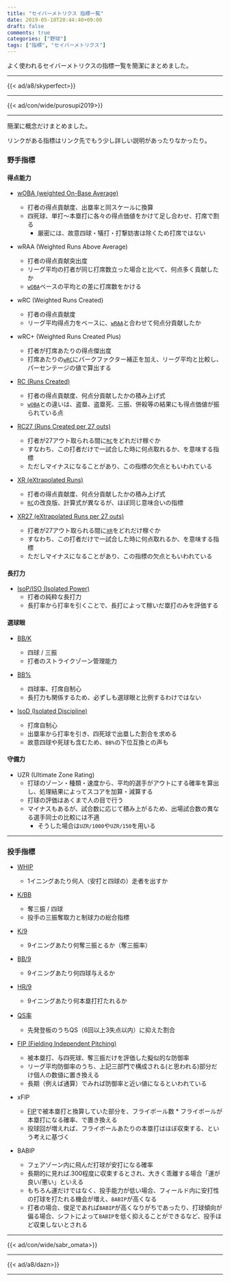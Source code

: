 ```yaml
---
title: "セイバーメトリクス 指標一覧"
date: 2019-05-10T20:44:40+09:00
draft: false
comments: true
categories: ["野球"]
tags: ["指標", "セイバーメトリクス"]
---
```


よく使われるセイバーメトリクスの指標一覧を簡潔にまとめました。

<!--more-->

---

{{< ad/a8/skyperfect>}}

---

{{< ad/con/wide/purosupi2019>}}

---

簡潔に概念だけまとめました。

リンクがある指標はリンク先でもう少し詳しい説明があったりなかったり。

### 野手指標

#### 得点能力

- [wOBA (weighted On-Base Average)](https://www.ted027.com/post/sabr-2#woba-weighted-on-base-average)
  - 打者の得点貢献度、出塁率と同スケールに換算
  - 四死球、単打〜本塁打に各々の得点価値をかけて足し合わせ、打席で割る
    - 厳密には、故意四球・犠打・打撃妨害は除くため打席ではない

- wRAA (Weighted Runs Above Average)
  - 打者の得点貢献突出度
  - リーグ平均の打者が同じ打席数立った場合と比べて、何点多く貢献したか
  - [`wOBA`](#woba-weighted-on-base-average)ベースの平均との差に打席数をかける

- wRC (Weighted Runs Created)
  - 打者の得点貢献度
  - リーグ平均得点力をベースに、[`wRAA`](#wraa-weighted-runs-above-average)と合わせて何点分貢献したか

- wRC+ (Weighted Runs Created Plus)
  - 打者が打席あたりの得点傑出度
  - 打席あたりの[`wRC`](#wrc-weighted-runs-created)にパークファクター補正を加え、リーグ平均と比較し、パーセンテージの値で算出する

- [RC (Runs Created)](https://www.ted027.com/post/sabr-5#rc-runs-created)
  - 打者の得点貢献度、何点分貢献したかの積み上げ式
  - [`wOBA`](#woba-weighted-on-base-average)との違いは、盗塁、盗塁死、三振、併殺等の結果にも得点価値が振られている点

- [RC27 (Runs Created per 27 outs)](https://www.ted027.com/post/sabr-5#rc27-runs-created-per-27-outs)
  - 打者が27アウト取られる間に[`RC`](#rc-runs-created)をどれだけ稼ぐか
  - すなわち、この打者だけで一試合した時に何点取れるか、を意味する指標
  - ただしマイナスになることがあり、この指標の欠点ともいわれている

- [XR (eXtrapolated Runs)](https://www.ted027.com/post/sabr-5#xr-extrapolated-runs)
  - 打者の得点貢献度、何点分貢献したかの積み上げ式
  - [`RC`](#rc-runs-created)の改良版、計算式が異なるが、ほぼ同じ意味合いの指標

- [XR27 (eXtrapolated Runs per 27 outs)](https://www.ted027.com/post/sabr-5#xr-extrapolated-runs-per-27-outs)
  - 打者が27アウト取られる間に[`XR`](#xr-extrapolated-runs)をどれだけ稼ぐか
  - すなわち、この打者だけで一試合した時に何点取れるか、を意味する指標
  - ただしマイナスになることがあり、この指標の欠点ともいわれている

#### 長打力

- [IsoP/ISO (Isolated Power)](https://www.ted027.com/post/sabr-3#isop-iso-isolated-power)
  - 打者の純粋な長打力
  - 長打率から打率を引くことで、長打によって稼いだ塁打のみを評価する

#### 選球眼

- [BB/K](https://www.ted027.com/post/sabr-4#bb-k)
  - 四球 / 三振
  - 打者のストライクゾーン管理能力

- [BB%](https://www.ted027.com/post/sabr-4#bb%-walk-rate)
  - 四球率、打席自制心
  - 長打力も関係するため、必ずしも選球眼と比例するわけではない

- [IsoD (Isolated Discipline)](https://www.ted027.com/post/sabr-4#bb%-walk-rate)
  - 打席自制心
  - 出塁率から打率を引き、四死球で出塁した割合を求める
  - 故意四球や死球も含むため、`BB%`の下位互換との声も

#### 守備力

- UZR (Ultimate Zone Rating)
  - 打球のゾーン・種類・速度から、平均的選手がアウトにする確率を算出し、処理結果によってスコアを加算・減算する
  - 打球の評価はあくまで人の目で行う
  - マイナスもあるが、試合数に応じて積み上がるため、出場試合数の異なる選手同士の比較には不適
    - そうした場合は`UZR/1000`や`UZR/150`を用いる

---

### 投手指標

- [WHIP](https://www.ted027.com/post/sabr-1#whip)
  - 1イニングあたり何人（安打と四球の）走者を出すか

- [K/BB](https://www.ted027.com/post/sabr-1#k-bb)
  - 奪三振 / 四球
  - 投手の三振奪取力と制球力の総合指標

- [K/9](https://www.ted027.com/post/sabr-1#k-9)
  - 9イニングあたり何奪三振とるか（奪三振率）

- [BB/9](https://www.ted027.com/post/sabr-1#bb-9)
  - 9イニングあたり何四球与えるか

- [HR/9](https://www.ted027.com/post/sabr-1#hr-9)
  - 9イニングあたり何本塁打打たれるか

- [QS率](https://www.ted027.com/post/sabr-1#qs率)
  - 先発登板のうちQS（6回以上3失点以内）に抑えた割合

- [FIP (Fielding Independent Pitching)](https://www.ted027.com/post/sabr-6#fip-fielding-independent-pitching)
  - 被本塁打、与四死球、奪三振だけを評価した擬似的な防御率
  - リーグ平均防御率のうち、上記三部門で構成される(と思われる)部分だけ個人の数値に置き換える
  - 長期（例えば通算）でみれば防御率と近い値になるといわれている

- xFIP
  - [FIP](#fip-fielding-independent-pitching)で被本塁打と換算していた部分を、フライボール数 * フライボールが本塁打になる確率、で置き換える
  - 投球回が増えれば、フライボールあたりの本塁打はほぼ収束する、という考えに基づく

- BABIP
  - フェアゾーン内に飛んだ打球が安打になる確率
  - 長期的に見れば.300程度に収束するとされ、大きく乖離する場合「運が良い/悪い」といえる
  - もちろん運だけではなく、投手能力が低い場合、フィールド内に安打性の打球を打たれる機会が増え、`BABIP`が高くなる
  - 打者の場合、俊足であれば`BABIP`が高くなりがちであったり、打球傾向が偏る場合、シフトによって`BABIP`を低く抑えることができるなど、投手ほど収束しないとされる

---

{{< ad/con/wide/sabr_omata>}}

---

{{< ad/a8/dazn>}}

---
